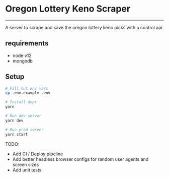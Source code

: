 # Oregon Lottery Keno Scraper
---
A server to scrape and save the oregon lottery keno picks with a control api

## requirements
- node v12
- mongodb

## Setup
```bash
# Fill out env vars
cp .env.example .env

# Install deps
yarn

# Run dev server
yarn dev

# Run prod server
yarn start

```

TODO:
- Add CI / Deploy pipeline
- Add better headless browser configs for random user agents and screen sizes
- Add unit tests
